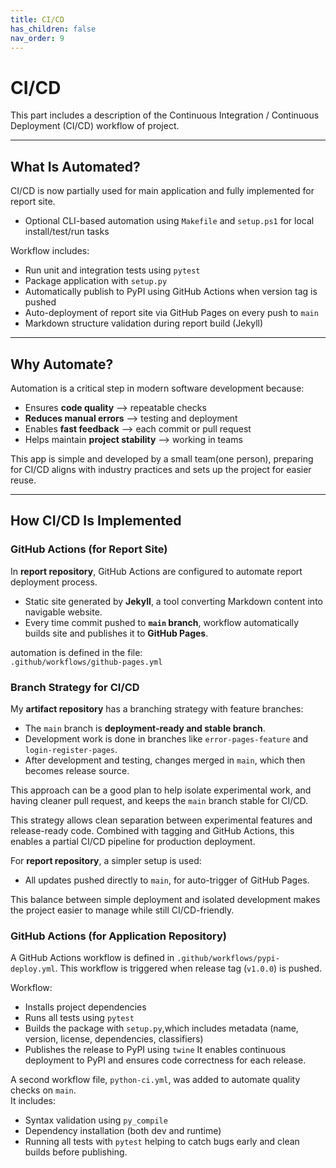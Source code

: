 ```yaml
---
title: CI/CD
has_children: false
nav_order: 9
---
```


# CI/CD

This part includes a description of the Continuous Integration / Continuous Deployment (CI/CD) workflow of project.

---

## What Is Automated?

 CI/CD is now partially used for main application and fully implemented for report site.
 - Optional CLI-based automation using `Makefile` and `setup.ps1` for local install/test/run tasks


Workflow includes:

- Run unit and integration tests using `pytest`
- Package application with `setup.py`
- Automatically publish to PyPI using GitHub Actions when version tag is pushed
- Auto-deployment of report site via GitHub Pages on every push to `main`
- Markdown structure validation during report build (Jekyll)

---

## Why Automate?

Automation is a critical step in modern software development because:

- Ensures **code quality** --> repeatable checks
- **Reduces manual errors** --> testing and deployment
- Enables **fast feedback**  --> each commit or pull request
- Helps maintain **project stability** --> working in teams

This app is simple and developed by a small team(one person), preparing for CI/CD aligns with industry practices and sets up the project for easier reuse.

---

## How CI/CD Is Implemented

### GitHub Actions (for Report Site)

In **report repository**, GitHub Actions are configured to automate report deployment process.

- Static site generated by **Jekyll**, a tool converting Markdown content into navigable website.
- Every time commit pushed to **`main` branch**, workflow automatically builds site and publishes it to **GitHub Pages**.

automation is defined in the file:  
`.github/workflows/github-pages.yml`

### Branch Strategy for CI/CD

My **artifact repository** has a branching strategy with feature branches:

- The `main` branch is  **deployment-ready and stable branch**.
- Development work is done in branches like `error-pages-feature` and `login-register-pages`.
- After development and testing, changes merged in `main`, which then becomes release source.

This approach can be a good plan to help isolate experimental work, and having cleaner pull request, and keeps the `main` branch stable for CI/CD.

This strategy allows clean separation between experimental features and release-ready code. Combined with tagging and GitHub Actions, this enables a partial CI/CD pipeline for production deployment.

For **report repository**, a simpler setup is used:
- All updates pushed directly to `main`, for auto-trigger of GitHub Pages.

This balance between simple deployment and isolated development makes the project easier to manage while still CI/CD-friendly.


### GitHub Actions (for Application Repository)

A GitHub Actions workflow is defined in `.github/workflows/pypi-deploy.yml`. This workflow is triggered when release tag (`v1.0.0`) is pushed.

Workflow:
- Installs project dependencies
- Runs all tests using `pytest`
- Builds the package with `setup.py`,which includes metadata (name, version, license, dependencies, classifiers)
- Publishes the release to PyPI using `twine`
It enables continuous deployment to PyPI and ensures code correctness for each release.

A second workflow file, `python-ci.yml`, was added to automate quality checks on `main`.  
It includes:

- Syntax validation using `py_compile`
- Dependency installation (both dev and runtime)
- Running all tests with `pytest`
helping to catch bugs early and clean builds before publishing.


